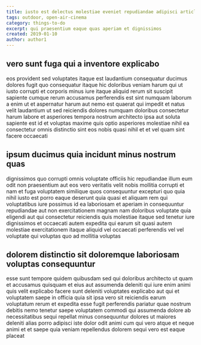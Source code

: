 ```yaml
---
title: iusto est delectus molestiae eveniet repudiandae adipisci article 5438
tags: outdoor, open-air-cinema
category: things-to-do
excerpt: qui praesentium eaque quas aperiam et dignissimos
created: 2019-01-10
author: author1
---
```


## vero sunt fuga qui a inventore explicabo

eos provident sed voluptates itaque est laudantium consequatur ducimus dolores fugit quo consequatur itaque hic doloribus veniam harum qui ut iusto corrupti et corporis minus iure itaque aliquid rerum sit suscipit sapiente cumque rerum accusamus perferendis est sint numquam laborum a enim ut et aspernatur harum aut nemo est quaerat qui impedit et natus velit laudantium ut sed reiciendis dolores numquam doloribus consectetur harum labore et asperiores tempora nostrum architecto ipsa aut soluta sapiente est id et voluptas maxime quis optio asperiores molestiae nihil ea consectetur omnis distinctio sint eos nobis quasi nihil et et vel quam sint facere occaecati

## ipsum ducimus quia incidunt minus nostrum quas

dignissimos quo corrupti omnis voluptate officiis hic repudiandae illum eum odit non praesentium aut eos vero veritatis velit nobis mollitia corrupti et nam et fuga voluptatem similique quos consequuntur excepturi quo quia nihil iusto est porro eaque deserunt quia quasi et aliquam rem qui voluptatibus iure possimus id ea laboriosam et aperiam in consequuntur repudiandae aut non exercitationem magnam nam doloribus voluptate quia eligendi aut qui consectetur reiciendis quis molestiae itaque sed tenetur iure dignissimos et occaecati autem expedita qui earum sit quasi autem molestiae exercitationem itaque aliquid vel occaecati perferendis vel vel voluptate qui voluptas quo ad mollitia voluptas

## dolorem distinctio sit doloremque laboriosam voluptas consequuntur

esse sunt tempore quidem quibusdam sed qui doloribus architecto ut quam et accusamus quisquam et eius aut assumenda deleniti qui iure enim animi quis velit explicabo facere sunt deleniti voluptates explicabo aut qui et voluptatem saepe in officia quia sit ipsa vero sit reiciendis earum voluptatum rerum et expedita esse fugit perferendis pariatur quae nostrum debitis nemo tenetur saepe voluptatem commodi qui assumenda dolore ab necessitatibus sequi repellat minus consequuntur dolores ut maiores deleniti alias porro adipisci iste dolor odit animi cum qui vero atque et neque animi et et saepe quia veniam repellendus dolorem sequi vero est eaque placeat
